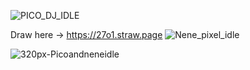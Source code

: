 ![PICO_DJ_IDLE](https://github.com/user-attachments/assets/be4a626f-0866-49fd-b923-89578dcfdf25)

Draw here -> https://27o1.straw.page
![Nene_pixel_idle](https://github.com/user-attachments/assets/41eefb3b-9e65-445f-a5bc-c5c03f005175)

![320px-Picoandneneidle](https://github.com/user-attachments/assets/a27229ec-cbe1-40ee-a59b-82ae2c72590f)
